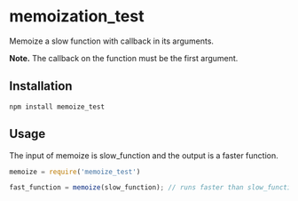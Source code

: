 memoization_test
=======
Memoize a slow function with callback in its arguments.

**Note.** The callback on the function must be the first argument.


Installation
------------
    npm install memoize_test

Usage
-----

The input of memoize is slow_function and the output is a faster function.
```javascript
memoize = require('memoize_test')

fast_function = memoize(slow_function); // runs faster than slow_function by using cache functions
```